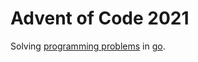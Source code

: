 # Advent of Code 2021

Solving [programming problems](https://adventofcode.com/2021) in [go](https://go.dev/).